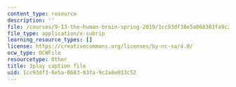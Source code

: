 ```yaml
---
content_type: resource
description: ''
file: /courses/9-13-the-human-brain-spring-2019/1cc93df38e5a068383fa9c2a8e033c52_YVHM8dSkimo.srt
file_type: application/x-subrip
learning_resource_types: []
license: https://creativecommons.org/licenses/by-nc-sa/4.0/
ocw_type: OCWFile
resourcetype: Other
title: 3play caption file
uid: 1cc93df3-8e5a-0683-83fa-9c2a8e033c52
---
```

